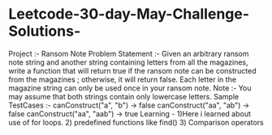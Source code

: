# Leetcode-30-day-May-Challenge-Solutions-
Project :- Ransom Note
Problem Statement :- Given an arbitrary ransom note string and another string containing letters from all the magazines, write a function that will return true if the ransom note can be constructed from the magazines ; otherwise, it will return false.
Each letter in the magazine string can only be used once in your ransom note.
Note :- You may assume that both strings contain only lowercase letters.
Sample TestCases :- canConstruct("a", "b") -> false
canConstruct("aa", "ab") -> false
canConstruct("aa", "aab") -> true
Learning - 1)Here i learned about use of for loops.
           2) predefined functions like find()
           3) Comparison operators
